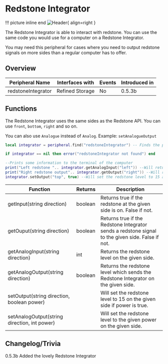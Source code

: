 # Redstone Integrator

!!! picture inline end
    ![Header](https://srendi.de/wp-content/uploads/2021/04/Redstone-Integrator.png){ align=right }

The Redstone Integrator is able to interact with redstone.
You can use the same code you would use for a computer on a Redstone Integrator.

You may need this peripheral for cases where you need to output redstone signals on more sides than a regular computer has to offer.

## Overview

| Peripheral Name    | Interfaces with | Events | Introduced in |
| ------------------ | --------------- | ------ | ------------- |
| redstoneIntegrator | Refined Storage | No     | 0.5.3b        |

## Functions

The Redstone Integrator uses the same sides as the Redstone API.
You can use `front`, `bottom`, `right` and so on.

You can also use `Analogue` instead of `Analog`. Example: `setAnalogueOutput`

```lua
local integrator = peripheral.find("redstoneIntegrator") -- Finds the peripheral if one is connected

if integrator == nil then error("redstoneIntegrator not found") end

--Prints some information to the terminal of the computer
print("Left redstone ".. integrator.getAnalogInput("left")) --Will return the level of the redstone at the right side.
print("Right redstone output".. integrator.getOutput("right")) --Will return the output level which is set wich setAnalogOutput
integrator.setOutput("top", true) --Will set the redstone level to 15 at the top of the Redstone Integrator

```

| Function                                     | Returns | Description                                                                                      |
| -------------------------------------------- | ------- | ------------------------------------------------------------------------------------------------ |
| getInput(string direction)                   | boolean | Returns true if the redstone at the given side is on. False if not.                              |
| getOuput(string direction)                   | boolean | Returns true if the Redstone Integrator sends a redstone signal to the given side. False if not. |
| getAnalogInput(string direction)             | int     | Returns the redstone level on the given side.                                                    |
| getAnalogOutput(string direction)            | boolean | Returns the redstone level which sends the Redstone Integrator on the given side.                |
| setOutput(string direction, boolean power)   |         | Will set the redstone level to 15 on the given side if power is true.                            |
| setAnalogOutput(string direction, int power) |         | Will set the redstone level to the given power on the given side.                                |

## Changelog/Trivia

0.5.3b
Added the lovely Redstone Integrator
